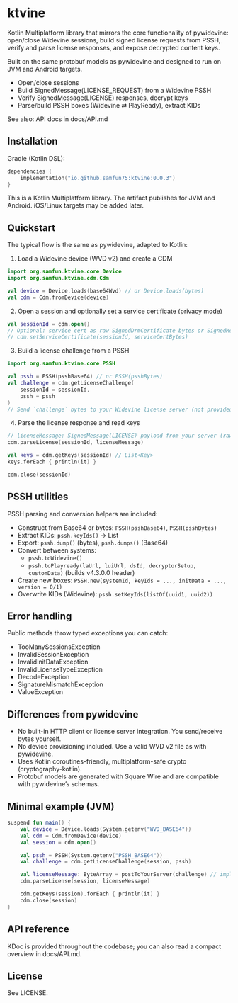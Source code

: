 # ktvine

Kotlin Multiplatform library that mirrors the core functionality of pywidevine: open/close Widevine sessions, build signed license requests from PSSH, verify and parse license responses, and expose decrypted content keys.

Built on the same protobuf models as pywidevine and designed to run on JVM and Android targets.

- Open/close sessions
- Build SignedMessage(LICENSE_REQUEST) from a Widevine PSSH
- Verify SignedMessage(LICENSE) responses, decrypt keys
- Parse/build PSSH boxes (Widevine ⇄ PlayReady), extract KIDs

See also: API docs in docs/API.md

## Installation

Gradle (Kotlin DSL):

```kotlin
dependencies {
    implementation("io.github.samfun75:ktvine:0.0.3")
}
```

This is a Kotlin Multiplatform library. The artifact publishes for JVM and Android. iOS/Linux targets may be added later.

## Quickstart

The typical flow is the same as pywidevine, adapted to Kotlin:

1) Load a Widevine device (WVD v2) and create a CDM

```kotlin
import org.samfun.ktvine.core.Device
import org.samfun.ktvine.cdm.Cdm

val device = Device.loads(base64Wvd) // or Device.loads(bytes)
val cdm = Cdm.fromDevice(device)
```

2) Open a session and optionally set a service certificate (privacy mode)

```kotlin
val sessionId = cdm.open()
// Optional: service cert as raw SignedDrmCertificate bytes or SignedMessage-wrapped bytes
// cdm.setServiceCertificate(sessionId, serviceCertBytes)
```

3) Build a license challenge from a PSSH

```kotlin
import org.samfun.ktvine.core.PSSH

val pssh = PSSH(psshBase64) // or PSSH(psshBytes)
val challenge = cdm.getLicenseChallenge(
    sessionId = sessionId,
    pssh = pssh
)
// Send `challenge` bytes to your Widevine license server (not provided by this library)
```

4) Parse the license response and read keys

```kotlin
// licenseMessage: SignedMessage(LICENSE) payload from your server (raw bytes)
cdm.parseLicense(sessionId, licenseMessage)

val keys = cdm.getKeys(sessionId) // List<Key>
keys.forEach { println(it) }

cdm.close(sessionId)
```

## PSSH utilities

PSSH parsing and conversion helpers are included:

- Construct from Base64 or bytes: `PSSH(psshBase64)`, `PSSH(psshBytes)`
- Extract KIDs: `pssh.keyIds()` → List<UUID>
- Export: `pssh.dump()` (bytes), `pssh.dumps()` (Base64)
- Convert between systems:
  - `pssh.toWidevine()`
  - `pssh.toPlayready(laUrl, luiUrl, dsId, decryptorSetup, customData)` (builds v4.3.0.0 header)
- Create new boxes: `PSSH.new(systemId, keyIds = ..., initData = ..., version = 0/1)`
- Overwrite KIDs (Widevine): `pssh.setKeyIds(listOf(uuid1, uuid2))`

## Error handling

Public methods throw typed exceptions you can catch:

- TooManySessionsException
- InvalidSessionException
- InvalidInitDataException
- InvalidLicenseTypeException
- DecodeException
- SignatureMismatchException
- ValueException

## Differences from pywidevine

- No built-in HTTP client or license server integration. You send/receive bytes yourself.
- No device provisioning included. Use a valid WVD v2 file as with pywidevine.
- Uses Kotlin coroutines-friendly, multiplatform-safe crypto (cryptography-kotlin).
- Protobuf models are generated with Square Wire and are compatible with pywidevine’s schemas.

## Minimal example (JVM)

```kotlin
suspend fun main() {
    val device = Device.loads(System.getenv("WVD_BASE64"))
    val cdm = Cdm.fromDevice(device)
    val session = cdm.open()

    val pssh = PSSH(System.getenv("PSSH_BASE64"))
    val challenge = cdm.getLicenseChallenge(session, pssh)

    val licenseMessage: ByteArray = postToYourServer(challenge) // implement yourself
    cdm.parseLicense(session, licenseMessage)

    cdm.getKeys(session).forEach { println(it) }
    cdm.close(session)
}
```

## API reference

KDoc is provided throughout the codebase; you can also read a compact overview in docs/API.md.

## License

See LICENSE.
